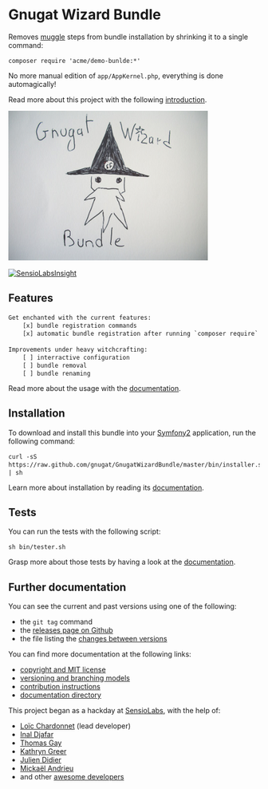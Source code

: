 # Gnugat Wizard Bundle

Removes [muggle](http://en.wikipedia.org/wiki/Muggle) steps from bundle
installation by shrinking it to a single command:

    composer require 'acme/demo-bunlde:*'

No more manual edition of `app/AppKernel.php`, everything is done automagically!

Read more about this project with the following
[introduction](Resources/doc/01-introduction.md).

![GnugatWizardBundle logo](Resources/img/logo.jpg)

[![SensioLabsInsight](https://insight.sensiolabs.com/projects/dd522b32-abcf-47b8-a2ad-fa18e7c035ec/small.png)](https://insight.sensiolabs.com/projects/dd522b32-abcf-47b8-a2ad-fa18e7c035ec)

## Features

    Get enchanted with the current features:
        [x] bundle registration commands
        [x] automatic bundle registration after running `composer require`

    Improvements under heavy witchcrafting:
        [ ] interractive configuration
        [ ] bundle removal
        [ ] bundle renaming

Read more about the usage with the
[documentation](Resources/doc/03-usage.md).

## Installation

To download and install this bundle into your [Symfony2](http://symfony.com/)
application, run the following command:

    curl -sS  https://raw.github.com/gnugat/GnugatWizardBundle/master/bin/installer.sh | sh

Learn more about installation by reading its
[documentation](Resources/doc/02-installation.md).

## Tests

You can run the tests with the following script:

    sh bin/tester.sh

Grasp more about those tests by having a look at the
[documentation](Resources/doc/04-tests.md).

## Further documentation

You can see the current and past versions using one of the following:

* the `git tag` command
* the [releases page on Github](https://github.com/gnugat/GnugatWizardBundle/releases)
* the file listing the [changes between versions](CHANGELOG.md)

You can find more documentation at the following links:

* [copyright and MIT license](LICENSE)
* [versioning and branching models](VERSIONING.md)
* [contribution instructions](CONTRIBUTING.md)
* [documentation directory](Resources/doc)

This project began as a hackday at [SensioLabs](http://sensiolabs.com/), with
the help of:

* [Loïc Chardonnet](https://github.com/gnugat) (lead developer)
* [Inal Djafar](https://github.com/inalgnu)
* [Thomas Gay](https://github.com/thomas-gay)
* [Kathryn Greer](https://github.com/KathrynG)
* [Julien Didier](https://github.com/juliendidier)
* [Mickaël Andrieu](https://github.com/mickaelandrieu)
* and other
  [awesome developers](https://github.com/gnugat/GnugatWizardBundle/graphs/contributors)
